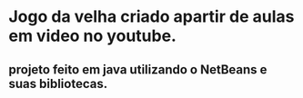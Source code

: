 <h1>Jogo da velha criado apartir de aulas em video no youtube.</h1>
<h2>projeto feito em java utilizando o NetBeans e suas bibliotecas.</h2>
